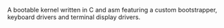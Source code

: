 A bootable kernel written in C and asm featuring a custom bootstrapper, keyboard drivers and terminal display drivers.
